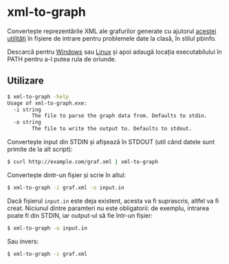 # xml-to-graph

Convertește reprezentările XML ale grafurilor generate cu ajutorul [acestei utilități](http://info.tm.edu.ro:8088/~ORosu/clasa/11b/graf.jar) în fișiere de intrare pentru problemele date la clasă, în stilul pbinfo.

Descarcă pentru [Windows](https://github.com/tmaxmax/xml-to-graph/releases/download/v0.1.0/xml-to-graph.exe) sau [Linux](https://github.com/tmaxmax/xml-to-graph/releases/download/v0.1.0/xml-to-graph) și apoi adaugă locația executabilului în PATH pentru a-l putea rula de oriunde.

## Utilizare

```sh
$ xml-to-graph -help
Usage of xml-to-graph.exe:
  -i string
        The file to parse the graph data from. Defaults to stdin.
  -o string
        The file to write the output to. Defaults to stdout.
```

Convertește input din STDIN și afișează în STDOUT (util când datele sunt primite de la alt script):

```sh
$ curl http://example.com/graf.xml | xml-to-graph
```

Convertește dintr-un fișier și scrie în altul:

```sh
$ xml-to-graph -i graf.xml -o input.in
```

Dacă fișierul `input.in` este deja existent, acesta va fi suprascris, altfel va fi creat. Niciunul dintre paramteri nu este obligatorii: de exemplu, intrarea poate fi din STDIN, iar output-ul să fie într-un fișier:

```sh
$ xml-to-graph -o input.in
```

Sau invers:

```sh
$ xml-to-graph -i graf.xml
```

